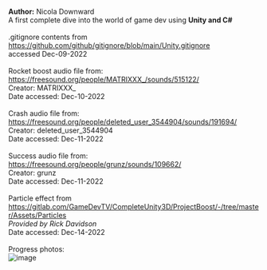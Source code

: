 <b>Author:</b> Nicola Downward<br>
A first complete dive into the world of game dev using <b>Unity and C#
</b>
<br>
<br>
.gitignore contents from https://github.com/github/gitignore/blob/main/Unity.gitignore<br>
accessed Dec-09-2022<br>
<br>
Rocket boost audio file from: https://freesound.org/people/MATRIXXX_/sounds/515122/ <br>
Creator: MATRIXXX_<br>
Date accessed: Dec-10-2022<br>
<br>
Crash audio file from: https://freesound.org/people/deleted_user_3544904/sounds/191694/ <br>
Creator: deleted_user_3544904 <br>
Date accessed: Dec-11-2022<br>
<br>
Success audio file from: https://freesound.org/people/grunz/sounds/109662/ <br>
Creator: grunz <br>
Date accessed: Dec-11-2022<br>
<br>
Particle effect from https://gitlab.com/GameDevTV/CompleteUnity3D/ProjectBoost/-/tree/master/Assets/Particles <br>
*Provided by Rick Davidson* <br>
Date accessed: Dec-14-2022 <br>
<br>
Progress photos:<br>
![image](https://user-images.githubusercontent.com/88724148/206745287-cf29da89-8d86-481c-8fe8-4bb8ccce2489.png)
